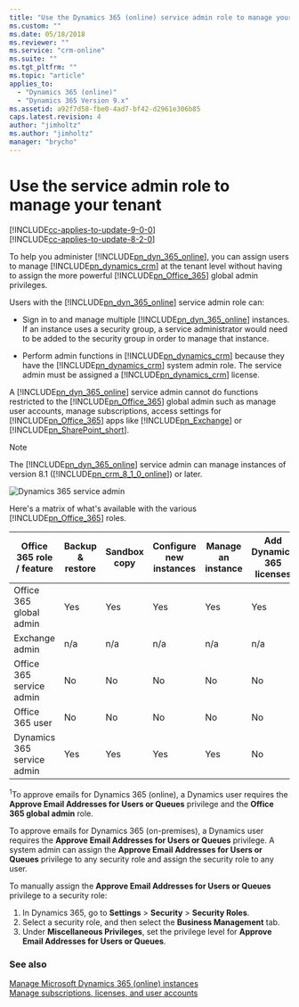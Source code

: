 ```yaml
---
title: "Use the Dynamics 365 (online) service admin role to manage your tenant | MicrosoftDocs"
ms.custom: ""
ms.date: 05/18/2018
ms.reviewer: ""
ms.service: "crm-online"
ms.suite: ""
ms.tgt_pltfrm: ""
ms.topic: "article"
applies_to: 
  - "Dynamics 365 (online)"
  - "Dynamics 365 Version 9.x"
ms.assetid: a92f7d58-fbe0-4ad7-bf42-d2961e306b85
caps.latest.revision: 4
author: "jimholtz"
ms.author: "jimholtz"
manager: "brycho"
---
```

# Use the service admin role to manage your tenant 

[!INCLUDE[cc-applies-to-update-9-0-0](../../includes/cc_applies_to_update_9_0_0.md)]<br/>[!INCLUDE[cc-applies-to-update-8-2-0](../../includes/cc_applies_to_update_8_2_0.md)]

To help you administer [!INCLUDE[pn_dyn_365_online](../../includes/pn-crm-online.md)], you can assign users to manage [!INCLUDE[pn_dynamics_crm](../../includes/pn-dynamics-crm.md)] at the tenant level without having to assign the more powerful [!INCLUDE[pn_Office_365](../../includes/pn-office-365.md)] global admin privileges.  
  
 Users with the [!INCLUDE[pn_dyn_365_online](../../includes/pn-crm-online.md)] service admin role can:  
  
-   Sign in to and manage  multiple [!INCLUDE[pn_dyn_365_online](../../includes/pn-crm-online.md)] instances. If an instance uses a security group, a service administrator would need to be added to the security group in order to manage that instance.  
  
-   Perform admin functions in [!INCLUDE[pn_dynamics_crm](../../includes/pn-dynamics-crm.md)] because they have the [!INCLUDE[pn_dynamics_crm](../../includes/pn-dynamics-crm.md)] system admin role. The service admin must be assigned a [!INCLUDE[pn_dynamics_crm](../../includes/pn-dynamics-crm.md)] license.  
  
A [!INCLUDE[pn_dyn_365_online](../../includes/pn-crm-online.md)] service admin cannot do functions restricted to the [!INCLUDE[pn_Office_365](../../includes/pn-office-365.md)] global admin such as manage user accounts, manage subscriptions, access settings for [!INCLUDE[pn_Office_365](../../includes/pn-office-365.md)] apps like [!INCLUDE[pn_Exchange](../../includes/pn-exchange.md)] or [!INCLUDE[pn_SharePoint_short](../../includes/pn-sharepoint-short.md)].  
  
> [!NOTE]
> The [!INCLUDE[pn_dyn_365_online](../../includes/pn-crm-online.md)] service admin can manage instances of version 8.1 ([!INCLUDE[pn_crm_8_1_0_online](../../includes/pn-crm-8-1-0-online.md)]) or later.  
  
 ![Dynamics 365 service admin](../media/dynamics-365-service-admin.png "Dynamics 365 service admin")  
  
 Here's a matrix of what's available with the various [!INCLUDE[pn_Office_365](../../includes/pn-office-365.md)] roles.  
  
|Office 365 role / feature|Backup & restore|Sandbox copy|Configure new instances|Manage an instance|Add Dynamics 365 licenses|Approve Dynamics 365 emails<sup>1</sup>|Access support requests|Access Service health|Access Message center|  
|--------------------------------|----------------------|------------------|-----------------------------|------------------------|-------------------------------|---------------------------------|-----------------------------|---------------------------|---------------------------|  
|Office 365 global admin|Yes|Yes|Yes|Yes|Yes|Yes|Yes|Yes|Yes|  
|Exchange admin|n/a|n/a|n/a|n/a|n/a|n/a|n/a|Yes|Yes|  
|Office 365 service admin|No|No|No|No|No|No|Yes|Yes|Yes|  
|Office 365 user|No|No|No|No|No|No|No|No|No|  
|Dynamics 365 service admin|Yes|Yes|Yes|Yes|No|No|Yes|Yes|Yes|  

<sup>1</sup>To approve emails for Dynamics 365 (online), a Dynamics user requires the **Approve Email Addresses for Users or Queues** privilege and the **Office 365 global admin** role.

To approve emails for Dynamics 365 (on-premises), a Dynamics user requires the **Approve Email Addresses for Users or Queues** privilege.  A system admin can assign the **Approve Email Addresses for Users or Queues** privilege to any security role and assign the security role to any user. 

To manually assign the **Approve Email Addresses for Users or Queues** privilege to a security role: 
1. In Dynamics 365, go to **Settings** > **Security** > **Security Roles**. 
2. Select a security role, and then select the **Business Management** tab. 
3. Under **Miscellaneous Privileges**, set the privilege level for **Approve Email Addresses for Users or Queues**.

### See also  
 [Manage Microsoft Dynamics 365 (online) instances](manage-online-environments.md)   
 [Manage subscriptions, licenses, and user accounts](manage-subscriptions-licenses-user-accounts.md)

